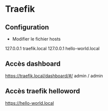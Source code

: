 # Traefik

## Configuration
- Modifier le fichier hosts

127.0.0.1	traefik.local
127.0.0.1	hello-world.local

## Accès dashboard 
https://traefik.local/dashboard/#/
admin / admin

## Accès traefik helloword 
https://hello-world.local